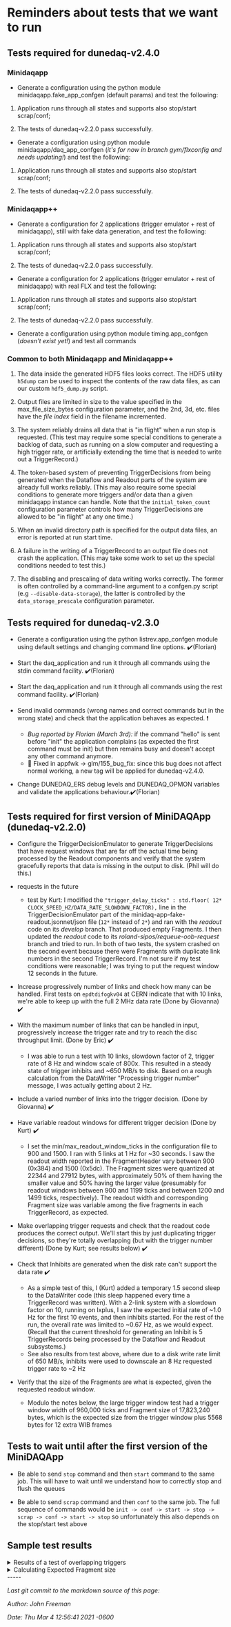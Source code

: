 # Reminders about tests that we want to run
## Tests required for dunedaq-v2.4.0
### Minidaqapp

* Generate a configuration using the python module minidaqapp.fake_app_confgen (default params) and test the following:


1. Application runs through all states and supports also stop/start scrap/conf;


1. The tests of dunedaq-v2.2.0 pass successfully.


* Generate a configuration using python module minidaqapp/daq_app_confgen (_it's for now in branch gym/flxconfig and needs updating!_) and test the following:


1. Application runs through all states and supports also stop/start scrap/conf;


1. The tests of dunedaq-v2.2.0 pass successfully.

### Minidaqapp++

* Generate a configuration for 2 applications (trigger emulator + rest of minidaqapp), still with fake data generation, and test the following:


1. Application runs through all states and supports also stop/start scrap/conf;


1. The tests of dunedaq-v2.2.0 pass successfully.


* Generate a configuration for 2 applications (trigger emulator + rest of minidaqapp) with real FLX and test the following:


1. Application runs through all states and supports also stop/start scrap/conf;


1. The tests of dunedaq-v2.2.0 pass successfully.


* Generate a configuration using python module timing.app_confgen (_doesn't exist yet!_) and test all commands

### Common to both Minidaqapp and Minidaqapp++


1. The data inside the generated HDF5 files looks correct. The HDF5 utility `h5dump` can be used to inspect the contents of the raw data files, as can our custom `hdf5_dump.py` script.


1. Output files are limited in size to the value specified in the max_file_size_bytes configuration parameter, and the 2nd, 3d, etc. files have the _file index_ field in the filename incremented.


1. The system reliably drains all data that is "in flight" when a run stop is requested.  (This test may require some special conditions to generate a backlog of data, such as running on a slow computer and requesting a high trigger rate, or artificially extending the time that is needed to write out a TriggerRecord.)


1. The token-based system of preventing TriggerDecisions from being generated when the Dataflow and Readout parts of the system are already full works reliably.  (This may also require some special conditions to generate more triggers and/or data than a given minidaqapp instance can handle.  Note that the `initial_token_count` configuration parameter controls how many TriggerDecisions are allowed to be "in flight" at any one time.)


1. When an invalid directory path is specified for the output data files, an error is reported at run start time.


1. A failure in the writing of a TriggerRecord to an output file does not crash the application.  (This may take some work to set up the special conditions needed to test this.)


1. The disabling and prescaling of data writing works correctly.  The former is often controlled by a command-line argument to a confgen.py script (e.g `--disable-data-storage`), the latter is controlled by the `data_storage_prescale` configuration parameter.

## Tests required for dunedaq-v2.3.0


* Generate a configuration using the python listrev.app_confgen module using default settings and changing command line options. :heavy_check_mark:(Florian)

* Start the daq_application and run it through all commands using the stdin command facility. :heavy_check_mark:(Florian)

* Start the daq_application and run it through all commands using the rest command facility. :heavy_check_mark:(Florian)

* Send invalid commands (wrong names and correct commands but in the wrong state) and check that the application behaves as expected. ❗  
    * *Bug reported by Florian (March 3rd):* if the command "hello" is sent before "init" the application complains (as expected the first command must be init) but then remains busy and doesn't accept any other command anymore. 
    * 🐰 Fixed in appfwk -> glm/155_bug_fix: since this bug does not affect normal working, a new tag will be applied for dunedaq-v2.4.0.

* Change DUNEDAQ_ERS debug levels and DUNEDAQ_OPMON variables and validate the applications behaviour.:heavy_check_mark:(Florian)

## Tests required for first version of MiniDAQApp (dunedaq-v2.2.0)


* Configure the TriggerDecisionEmulator to generate TriggerDecisions that have request windows that are far off the actual time being processed by the Readout components and verify that the system gracefully reports that data is missing in the output to disk.  (Phil will do this.)


* requests in the future
    * test by Kurt:  I modified the `"trigger_delay_ticks" : std.floor( 12* CLOCK_SPEED_HZ/DATA_RATE_SLOWDOWN_FACTOR),` line in the TriggerDecisionEmulator part of the minidaq-app-fake-readout.jsonnet/json file (`12*` instead of `2*`) and ran with the _readout_ code on its _develop_ branch.  That produced empty Fragments.  I then updated the _readout_ code to its _roland-sipos/requeue-oob-request_ branch and tried to run.  In both of two tests, the system crashed on the second event because there were Fragments with duplicate link numbers in the second TriggerRecord.  I'm not sure if my test conditions were reasonable; I was trying to put the request window 12 seconds in the future.


* Increase progressively number of links and check how many can be handled. First tests on `epdtdifogkv04` at CERN indicate that with 10 links, we're able to keep up with the full 2 MHz data rate (Done by Giovanna) :heavy_check_mark:


* With the maximum number of links that can be handled in input, progressively increase the trigger rate and try to reach the disc throughput limit. (Done by Eric) ✔️ 
  * I was able to run a test with 10 links, slowdown factor of 2, trigger rate of 8 Hz and window scale of 800x. This resulted in a steady state of trigger inhibits and ~650 MB/s to disk. Based on a rough calculation from the DataWriter "Processing trigger number" message, I was actually getting about 2 Hz.


* Include a varied number of links into the trigger decision. (Done by Giovanna) :heavy_check_mark:


* Have variable readout windows for different trigger decision  (Done by Kurt)  :heavy_check_mark:
    * I set the min/max_readout_window_ticks in the configuration file to 900 and 1500.  I ran with 5 links at 1 Hz for ~30 seconds.  I saw the readout width reported in the FragmentHeader vary between 900 (0x384) and 1500 (0x5dc).  The Fragment sizes were quantized at 22344 and 27912 bytes, with approximately 50% of them having the smaller value and 50% having the larger value (presumably for readout windows between 900 and 1199 ticks and between 1200 and 1499 ticks, respectively).  The readout width and corresponding Fragment size was variable among the five fragments in each TriggerRecord, as expected.


* Make overlapping trigger requests and check that the readout code produces the correct output. We'll start this by just duplicating trigger decisions, so they're totally overlapping (but with the trigger number different)  (Done by Kurt; see results below) :heavy_check_mark:


* Check that Inhibits are generated when the disk rate can't support the data rate :heavy_check_mark:
    * As a simple test of this, I (Kurt) added a temporary 1.5 second sleep to the DataWriter code (this sleep happened every time a TriggerRecord was written).  With a 2-link system with a slowdown factor on 10, running on lxplus, I saw the expected initial rate of ~1.0 Hz for the first 10 events, and then inhibits started.  For the rest of the run, the overall rate was limited to ~0.67 Hz, as we would expect.  (Recall that the current threshold for generating an Inhibit is 5 TriggerRecords being processed by the Dataflow and Readout subsystems.)
    * See also results from test above, where due to a disk write rate limit of 650 MB/s, inhibits were used to downscale an 8 Hz requested trigger rate to ~2 Hz


* Verify that the size of the Fragments are what is expected, given the requested readout window.
  * Modulo the notes below, the large trigger window test had a trigger window width of 960,000 ticks and Fragment size of 17,823,240 bytes, which is the expected size from the trigger window plus 5568 bytes for 12 extra WIB frames

## Tests to wait until after the first version of the MiniDAQApp


* Be able to send `stop` command and then `start` command to the same job. This will have to wait until we understand how to correctly stop and flush the queues


* Be able to send `scrap` command and then `conf` to the same job. The full sequence of commands would be `init -> conf -> start -> stop -> scrap -> conf -> start -> stop` so unfortunately this also depends on the stop/start test above

## Sample test results

<details><summary>Results of a test of overlapping triggers</summary>
To test this, I temporarily modified the minidaq-app-fake-readout.jsonnet file to set the repeat_trigger_count in the TriggerDecisionEmulator to 2 (and then re-ran `moo compile` to re-generate the associated JSON file)

```
(dbt-pyvenv) [biery@lxplus797 schema]$ git diff minidaq-app-fake-readout.jsonnet
diff --git a/schema/minidaq-app-fake-readout.jsonnet b/schema/minidaq-app-fake-readout.jsonnet
index f93f388..d99033b 100644
--- a/schema/minidaq-app-fake-readout.jsonnet
+++ b/schema/minidaq-app-fake-readout.jsonnet
@@ -90,7 +90,8 @@ local qspec_list = [
         // emitted per (wall-clock) second, rather than being
         // spaced out further
         "trigger_interval_ticks" : std.floor( 3* CLOCK_SPEED_HZ/DATA_RATE_SLOWDOWN_FACTOR),
-        "clock_frequency_hz" : CLOCK_SPEED_HZ/DATA_RATE_SLOWDOWN_FACTOR
+        "clock_frequency_hz" : CLOCK_SPEED_HZ/DATA_RATE_SLOWDOWN_FACTOR,
+        "repeat_trigger_count": 2
       }),
     cmd.mcmd("rqg",
                 {
```

I then ran the system with the debug printout of the first 400 bytes from each Fragment going to the TRACE buffer.  Here is the printout of the TRACE buffer that captures the partial contents of the two Fragments in last two events in the run (reverse time order).  Close inspection shows that the Fragments only differ by the trigger number, so I consider this a successful test.

```
  idx                us_tod     pid     tid cpu                  trcname lvl msg                     
-----      ---------------- ------- ------- --- ------------------------ --- ------------------------
    0 01-14 17:00:47.126827   10320   10361   6      TriggerInhibitAgent D10 do_work: datawriter::TriggerInhibitAgent: Popped the TriggerDecision for trigger number 42 off the input queue
    1 01-14 17:00:47.126742   10320   10366   3 TriggerDecisionForwarder D10 do_work: rqg::TriggerDecisionForwarder: Pushing the TriggerDecision for trigger number 42 onto the output queue.
    2 01-14 17:00:47.090774   10320   10362   7            HDF5DataStore DBG write: data_store: Writing data with run number 333 and trigger number 41 and detector type FELIX and apa/link number 0 / 0
    3 01-14 17:00:47.090758   10320   10362   7            HDF5DataStore DBG openFileIfNeeded: data_store: Pointer file to  ./fake_minidaqapp_run000333_file0000.hdf5 was already opened with openFlags 17
    4 01-14 17:00:47.090746   10320   10362   7               DataWriter D17 do_work: datawriter: 32-bit offset 95: 0xb7fa9394 0x3f932338 0xb3e9baa3 0xd8863b97 0x419ea339
    5 01-14 17:00:47.090744   10320   10362   7               DataWriter D17 do_work: datawriter: 32-bit offset 90: 0x893c48f3 0xd803a299 0x64178a3c 0x898fa849 0x69493a1e
    6 01-14 17:00:47.090743   10320   10362   7               DataWriter D17 do_work: datawriter: 32-bit offset 85: 0x33b89beb 0xb1be3b96 0x449a1379 0xc843e8dd 0xa0fb933e
    7 01-14 17:00:47.090741   10320   10362   7               DataWriter D17 do_work: datawriter: 32-bit offset 80: 0x00000000 0xaaaaaaaa 0xc9093a67 0x6f898a91 0x3a905329
    8 01-14 17:00:47.090740   10320   10362   7               DataWriter D17 do_work: datawriter: 32-bit offset 75: 0xd94357a8 0xbf7e8d37 0x918e6968 0x5fbc0000 0xc8bc6e23
    9 01-14 17:00:47.090738   10320   10362   7               DataWriter D17 do_work: datawriter: 32-bit offset 70: 0xacfe3892 0x3e987308 0x99b37482 0x92778e37 0x8d396963
    10 01-14 17:00:47.090737   10320   10362   7               DataWriter D17 do_work: datawriter: 32-bit offset 65: 0x968d9969 0xa858b9e5 0xacbf9b8d 0x388e73f8 0x13699d14
    11 01-14 17:00:47.090736   10320   10362   7               DataWriter D17 do_work: datawriter: 32-bit offset 60: 0xb9c39c94 0xdc8f9637 0x8e376873 0x9813f791 0x34508d39
    12 01-14 17:00:47.090734   10320   10362   7               DataWriter D17 do_work: datawriter: 32-bit offset 55: 0xbf3a938d 0x3d9123a9 0x8389e82d 0xe4703c97 0x40a563d9
    13 01-14 17:00:47.090733   10320   10362   7               DataWriter D17 do_work: datawriter: 32-bit offset 50: 0x35710000 0xc8bcca1f 0x00000000 0xaaaaaaaa 0xb969063f
    14 01-14 17:00:47.090731   10320   10362   7               DataWriter D17 do_work: datawriter: 32-bit offset 45: 0xcf97993a 0x8a3a08f3 0x9863b7ba 0xa1368d3a 0x928f2899
    15 01-14 17:00:47.090729   10320   10362   7               DataWriter D17 do_work: datawriter: 32-bit offset 40: 0x3a922358 0x7309a22b 0xbe283c91 0x3e97e359 0x094361b9
    16 01-14 17:00:47.090694   10320   10362   7               DataWriter D17 do_work: datawriter: 32-bit offset 35: 0x38f39161 0x4a698d38 0x938a89f8 0xf829e06a 0xacff8f94
    17 01-14 17:00:47.090692   10320   10362   7               DataWriter D17 do_work: datawriter: 32-bit offset 30: 0xf6153d9b 0x419eb3f9 0xd993508e 0x26848b39 0x8e365903
    18 01-14 17:00:47.090690   10320   10362   7               DataWriter D17 do_work: datawriter: 32-bit offset 25: 0xaaaa2a2a 0xa888d65c 0xaabb898c 0x3a8c13c8 0xc328a9d1
    19 01-14 17:00:47.090689   10320   10362   7               DataWriter D17 do_work: datawriter: 32-bit offset 20: 0x794cee70 0x011b5c79 0x9b400000 0xc8bc201a 0x00000000
    20 01-14 17:00:47.090687   10320   10362   7               DataWriter D17 do_work: datawriter: 32-bit offset 15: 0x00000000 0x00000000 0x00000000 0x00042100 0x00000000
    21 01-14 17:00:47.090686   10320   10362   7               DataWriter D17 do_work: datawriter: 32-bit offset 10: 0x000004b0 0x00000000 0x0000014d 0x00000000 0x00000000
    22 01-14 17:00:47.090684   10320   10362   7               DataWriter D17 do_work: datawriter: 32-bit offset  5: 0x00000000 0x794cf340 0x011b5c79 0x000003e8 0x00000000
    23 01-14 17:00:47.090682   10320   10362   7               DataWriter D17 do_work: datawriter: 32-bit offset  0: 0x11112222 0x00000001 0x00006d08 0x00000000 0x00000029
    24 01-14 17:00:47.090675   10320   10362   7               DataWriter D17 do_work: datawriter: Partial(?) contents of the Fragment from link 0
    25 01-14 17:00:47.090455   10320   10362   7            HDF5DataStore DBG write: data_store: Writing data with run number 333 and trigger number 41 and detector type FELIX and apa/link number 0 / 1
    26 01-14 17:00:47.090449   10320   10362   7            HDF5DataStore DBG openFileIfNeeded: data_store: Pointer file to  ./fake_minidaqapp_run000333_file0000.hdf5 was already opened with openFlags 17
    27 01-14 17:00:47.090435   10320   10362   7               DataWriter D17 do_work: datawriter: 32-bit offset 95: 0xb7fa9394 0x3f932338 0xb3e9baa3 0xd8863b97 0x419ea339
    28 01-14 17:00:47.090433   10320   10362   7               DataWriter D17 do_work: datawriter: 32-bit offset 90: 0x893c48f3 0xd803a299 0x64178a3c 0x898fa849 0x69493a1e
    29 01-14 17:00:47.090416   10320   10362   7               DataWriter D17 do_work: datawriter: 32-bit offset 85: 0x33b89beb 0xb1be3b96 0x449a1379 0xc843e8dd 0xa0fb933e
    30 01-14 17:00:47.090414   10320   10362   7               DataWriter D17 do_work: datawriter: 32-bit offset 80: 0x00000000 0xaaaaaaaa 0xc9093a67 0x6f898a91 0x3a905329
    31 01-14 17:00:47.090413   10320   10362   7               DataWriter D17 do_work: datawriter: 32-bit offset 75: 0xd94357a8 0xbf7e8d37 0x918e6968 0x5fbc0000 0xc8bc6e23
    32 01-14 17:00:47.090411   10320   10362   7               DataWriter D17 do_work: datawriter: 32-bit offset 70: 0xacfe3892 0x3e987308 0x99b37482 0x92778e37 0x8d396963
    33 01-14 17:00:47.090410   10320   10362   7               DataWriter D17 do_work: datawriter: 32-bit offset 65: 0x968d9969 0xa858b9e5 0xacbf9b8d 0x388e73f8 0x13699d14
    34 01-14 17:00:47.090408   10320   10362   7               DataWriter D17 do_work: datawriter: 32-bit offset 60: 0xb9c39c94 0xdc8f9637 0x8e376873 0x9813f791 0x34508d39
    35 01-14 17:00:47.090407   10320   10362   7               DataWriter D17 do_work: datawriter: 32-bit offset 55: 0xbf3a938d 0x3d9123a9 0x8389e82d 0xe4703c97 0x40a563d9
    36 01-14 17:00:47.090405   10320   10362   7               DataWriter D17 do_work: datawriter: 32-bit offset 50: 0x35710000 0xc8bcca1f 0x00000000 0xaaaaaaaa 0xb969063f
    37 01-14 17:00:47.090404   10320   10362   7               DataWriter D17 do_work: datawriter: 32-bit offset 45: 0xcf97993a 0x8a3a08f3 0x9863b7ba 0xa1368d3a 0x928f2899
    38 01-14 17:00:47.090402   10320   10362   7               DataWriter D17 do_work: datawriter: 32-bit offset 40: 0x3a922358 0x7309a22b 0xbe283c91 0x3e97e359 0x094361b9
    39 01-14 17:00:47.090401   10320   10362   7               DataWriter D17 do_work: datawriter: 32-bit offset 35: 0x38f39161 0x4a698d38 0x938a89f8 0xf829e06a 0xacff8f94
    40 01-14 17:00:47.090399   10320   10362   7               DataWriter D17 do_work: datawriter: 32-bit offset 30: 0xf6153d9b 0x419eb3f9 0xd993508e 0x26848b39 0x8e365903
    41 01-14 17:00:47.090398   10320   10362   7               DataWriter D17 do_work: datawriter: 32-bit offset 25: 0xaaaa2a2a 0xa888d65c 0xaabb898c 0x3a8c13c8 0xc328a9d1
    42 01-14 17:00:47.090375   10320   10362   7               DataWriter D17 do_work: datawriter: 32-bit offset 20: 0x794cee70 0x011b5c79 0x9b400000 0xc8bc201a 0x00000000
    43 01-14 17:00:47.090373   10320   10362   7               DataWriter D17 do_work: datawriter: 32-bit offset 15: 0x00000000 0x00000000 0x00000000 0x00042100 0x00000000
    44 01-14 17:00:47.090371   10320   10362   7               DataWriter D17 do_work: datawriter: 32-bit offset 10: 0x000004b0 0x00000000 0x0000014d 0x00000000 0x00000001
    45 01-14 17:00:47.090369   10320   10362   7               DataWriter D17 do_work: datawriter: 32-bit offset  5: 0x00000000 0x794cf340 0x011b5c79 0x000003e8 0x00000000
    46 01-14 17:00:47.090366   10320   10362   7               DataWriter D17 do_work: datawriter: 32-bit offset  0: 0x11112222 0x00000001 0x00006d08 0x00000000 0x00000029
    47 01-14 17:00:47.090357   10320   10362   7               DataWriter D17 do_work: datawriter: Partial(?) contents of the Fragment from link 1
    48 01-14 17:00:47.090039   10320   10362   7            HDF5DataStore DBG write: data_store: Writing data with run number 333 and trigger number 41 and detector type TriggerRecordHeader and apa/link number 1 / 1
    49 01-14 17:00:47.090034   10320   10362   7            HDF5DataStore DBG openFileIfNeeded: data_store: Pointer file to  ./fake_minidaqapp_run000333_file0000.hdf5 was already opened with openFlags 17
    50 01-14 17:00:47.089983   10320   10362   7               DataWriter D10 do_work: datawriter: Popped the TriggerRecord for trigger number 41 off the input queue
    51 01-14 17:00:47.072362   10320   10362   7            HDF5DataStore DBG write: data_store: Writing data with run number 333 and trigger number 42 and detector type FELIX and apa/link number 0 / 1
    52 01-14 17:00:47.072357   10320   10362   7            HDF5DataStore DBG openFileIfNeeded: data_store: Pointer file to  ./fake_minidaqapp_run000333_file0000.hdf5 was already opened with openFlags 17
    53 01-14 17:00:47.072337   10320   10362   7               DataWriter D17 do_work: datawriter: 32-bit offset 95: 0xb7fa9394 0x3f932338 0xb3e9baa3 0xd8863b97 0x419ea339
    54 01-14 17:00:47.072335   10320   10362   7               DataWriter D17 do_work: datawriter: 32-bit offset 90: 0x893c48f3 0xd803a299 0x64178a3c 0x898fa849 0x69493a1e
    55 01-14 17:00:47.072319   10320   10362   7               DataWriter D17 do_work: datawriter: 32-bit offset 85: 0x33b89beb 0xb1be3b96 0x449a1379 0xc843e8dd 0xa0fb933e
    56 01-14 17:00:47.072318   10320   10362   7               DataWriter D17 do_work: datawriter: 32-bit offset 80: 0x00000000 0xaaaaaaaa 0xc9093a67 0x6f898a91 0x3a905329
    57 01-14 17:00:47.072316   10320   10362   7               DataWriter D17 do_work: datawriter: 32-bit offset 75: 0xd94357a8 0xbf7e8d37 0x918e6968 0x5fbc0000 0xc8bc6e23
    58 01-14 17:00:47.072315   10320   10362   7               DataWriter D17 do_work: datawriter: 32-bit offset 70: 0xacfe3892 0x3e987308 0x99b37482 0x92778e37 0x8d396963
    59 01-14 17:00:47.072313   10320   10362   7               DataWriter D17 do_work: datawriter: 32-bit offset 65: 0x968d9969 0xa858b9e5 0xacbf9b8d 0x388e73f8 0x13699d14
    60 01-14 17:00:47.072312   10320   10362   7               DataWriter D17 do_work: datawriter: 32-bit offset 60: 0xb9c39c94 0xdc8f9637 0x8e376873 0x9813f791 0x34508d39
    61 01-14 17:00:47.072311   10320   10362   7               DataWriter D17 do_work: datawriter: 32-bit offset 55: 0xbf3a938d 0x3d9123a9 0x8389e82d 0xe4703c97 0x40a563d9
    62 01-14 17:00:47.072309   10320   10362   7               DataWriter D17 do_work: datawriter: 32-bit offset 50: 0x35710000 0xc8bcca1f 0x00000000 0xaaaaaaaa 0xb969063f
    63 01-14 17:00:47.072308   10320   10362   7               DataWriter D17 do_work: datawriter: 32-bit offset 45: 0xcf97993a 0x8a3a08f3 0x9863b7ba 0xa1368d3a 0x928f2899
    64 01-14 17:00:47.072306   10320   10362   7               DataWriter D17 do_work: datawriter: 32-bit offset 40: 0x3a922358 0x7309a22b 0xbe283c91 0x3e97e359 0x094361b9
    65 01-14 17:00:47.072304   10320   10362   7               DataWriter D17 do_work: datawriter: 32-bit offset 35: 0x38f39161 0x4a698d38 0x938a89f8 0xf829e06a 0xacff8f94
    66 01-14 17:00:47.072303   10320   10362   7               DataWriter D17 do_work: datawriter: 32-bit offset 30: 0xf6153d9b 0x419eb3f9 0xd993508e 0x26848b39 0x8e365903
    67 01-14 17:00:47.072285   10320   10362   7               DataWriter D17 do_work: datawriter: 32-bit offset 25: 0xaaaa2a2a 0xa888d65c 0xaabb898c 0x3a8c13c8 0xc328a9d1
    68 01-14 17:00:47.072283   10320   10362   7               DataWriter D17 do_work: datawriter: 32-bit offset 20: 0x794cee70 0x011b5c79 0x9b400000 0xc8bc201a 0x00000000
    69 01-14 17:00:47.072281   10320   10362   7               DataWriter D17 do_work: datawriter: 32-bit offset 15: 0x00000000 0x00000000 0x00000000 0x00042100 0x00000000
    70 01-14 17:00:47.072280   10320   10362   7               DataWriter D17 do_work: datawriter: 32-bit offset 10: 0x000004b0 0x00000000 0x0000014d 0x00000000 0x00000001
    71 01-14 17:00:47.072278   10320   10362   7               DataWriter D17 do_work: datawriter: 32-bit offset  5: 0x00000000 0x794cf340 0x011b5c79 0x000003e8 0x00000000
    72 01-14 17:00:47.072275   10320   10362   7               DataWriter D17 do_work: datawriter: 32-bit offset  0: 0x11112222 0x00000001 0x00006d08 0x00000000 0x0000002a
    73 01-14 17:00:47.072267   10320   10362   7               DataWriter D17 do_work: datawriter: Partial(?) contents of the Fragment from link 1
    74 01-14 17:00:47.071952   10320   10362   7            HDF5DataStore DBG write: data_store: Writing data with run number 333 and trigger number 42 and detector type FELIX and apa/link number 0 / 0
    75 01-14 17:00:47.071944   10320   10362   7            HDF5DataStore DBG openFileIfNeeded: data_store: Pointer file to  ./fake_minidaqapp_run000333_file0000.hdf5 was already opened with openFlags 17
    76 01-14 17:00:47.071925   10320   10362   7               DataWriter D17 do_work: datawriter: 32-bit offset 95: 0xb7fa9394 0x3f932338 0xb3e9baa3 0xd8863b97 0x419ea339
    77 01-14 17:00:47.071924   10320   10362   7               DataWriter D17 do_work: datawriter: 32-bit offset 90: 0x893c48f3 0xd803a299 0x64178a3c 0x898fa849 0x69493a1e
    78 01-14 17:00:47.071923   10320   10362   7               DataWriter D17 do_work: datawriter: 32-bit offset 85: 0x33b89beb 0xb1be3b96 0x449a1379 0xc843e8dd 0xa0fb933e
    79 01-14 17:00:47.071921   10320   10362   7               DataWriter D17 do_work: datawriter: 32-bit offset 80: 0x00000000 0xaaaaaaaa 0xc9093a67 0x6f898a91 0x3a905329
    80 01-14 17:00:47.071907   10320   10362   7               DataWriter D17 do_work: datawriter: 32-bit offset 75: 0xd94357a8 0xbf7e8d37 0x918e6968 0x5fbc0000 0xc8bc6e23
    81 01-14 17:00:47.071906   10320   10362   7               DataWriter D17 do_work: datawriter: 32-bit offset 70: 0xacfe3892 0x3e987308 0x99b37482 0x92778e37 0x8d396963
    82 01-14 17:00:47.071904   10320   10362   7               DataWriter D17 do_work: datawriter: 32-bit offset 65: 0x968d9969 0xa858b9e5 0xacbf9b8d 0x388e73f8 0x13699d14
    83 01-14 17:00:47.071903   10320   10362   7               DataWriter D17 do_work: datawriter: 32-bit offset 60: 0xb9c39c94 0xdc8f9637 0x8e376873 0x9813f791 0x34508d39
    84 01-14 17:00:47.071901   10320   10362   7               DataWriter D17 do_work: datawriter: 32-bit offset 55: 0xbf3a938d 0x3d9123a9 0x8389e82d 0xe4703c97 0x40a563d9
    85 01-14 17:00:47.071900   10320   10362   7               DataWriter D17 do_work: datawriter: 32-bit offset 50: 0x35710000 0xc8bcca1f 0x00000000 0xaaaaaaaa 0xb969063f
    86 01-14 17:00:47.071898   10320   10362   7               DataWriter D17 do_work: datawriter: 32-bit offset 45: 0xcf97993a 0x8a3a08f3 0x9863b7ba 0xa1368d3a 0x928f2899
    87 01-14 17:00:47.071897   10320   10362   7               DataWriter D17 do_work: datawriter: 32-bit offset 40: 0x3a922358 0x7309a22b 0xbe283c91 0x3e97e359 0x094361b9
    88 01-14 17:00:47.071895   10320   10362   7               DataWriter D17 do_work: datawriter: 32-bit offset 35: 0x38f39161 0x4a698d38 0x938a89f8 0xf829e06a 0xacff8f94
    89 01-14 17:00:47.071894   10320   10362   7               DataWriter D17 do_work: datawriter: 32-bit offset 30: 0xf6153d9b 0x419eb3f9 0xd993508e 0x26848b39 0x8e365903
    90 01-14 17:00:47.071892   10320   10362   7               DataWriter D17 do_work: datawriter: 32-bit offset 25: 0xaaaa2a2a 0xa888d65c 0xaabb898c 0x3a8c13c8 0xc328a9d1
    91 01-14 17:00:47.071891   10320   10362   7               DataWriter D17 do_work: datawriter: 32-bit offset 20: 0x794cee70 0x011b5c79 0x9b400000 0xc8bc201a 0x00000000
    92 01-14 17:00:47.071889   10320   10362   7               DataWriter D17 do_work: datawriter: 32-bit offset 15: 0x00000000 0x00000000 0x00000000 0x00042100 0x00000000
    93 01-14 17:00:47.071827   10320   10362   7               DataWriter D17 do_work: datawriter: 32-bit offset 10: 0x000004b0 0x00000000 0x0000014d 0x00000000 0x00000000
    94 01-14 17:00:47.071826   10320   10362   7               DataWriter D17 do_work: datawriter: 32-bit offset  5: 0x00000000 0x794cf340 0x011b5c79 0x000003e8 0x00000000
    95 01-14 17:00:47.071822   10320   10362   7               DataWriter D17 do_work: datawriter: 32-bit offset  0: 0x11112222 0x00000001 0x00006d08 0x00000000 0x0000002a
    96 01-14 17:00:47.071810   10320   10362   7               DataWriter D17 do_work: datawriter: Partial(?) contents of the Fragment from link 0
    97 01-14 17:00:47.071356   10320   10362   7            HDF5DataStore DBG write: data_store: Writing data with run number 333 and trigger number 42 and detector type TriggerRecordHeader and apa/link number 1 / 1
    98 01-14 17:00:47.071345   10320   10362   7            HDF5DataStore DBG openFileIfNeeded: data_store: Pointer file to  ./fake_minidaqapp_run000333_file0000.hdf5 was already opened with openFlags 17
    99 01-14 17:00:47.071284   10320   10362   7               DataWriter D10 do_work: datawriter: Popped the TriggerRecord for trigger number 42 off the input queue
  100 01-14 17:00:47.071219   10320   10365   3         FragmentReceiver D10 do_work: Trigger decision 41/333 status: 1 / 2 Fragments
  101 01-14 17:00:47.071175   10320   10365   3         FragmentReceiver D10 do_work: Trigger decision 42/333 status: 1 / 2 Fragments
  102 01-14 17:00:47.071173   10320   10365   3         FragmentReceiver D10 do_work: Trigger decision 41/333 status: 1 / 2 Fragments
  103 01-14 17:00:47.071148   10320   10365   3         FragmentReceiver D10 do_work: Trigger decision 41/333 status: 1 / 2 Fragments
  104 01-14 17:00:47.070791   10320   10367   0         RequestGenerator D10 do_work: rqg: Pushing the DataRequest from trigger number 42 onto output queue :data_requests_1
  105 01-14 17:00:47.070789   10320   10367   0         RequestGenerator D10 do_work: rqg: apa_number 0: link_number 1: window_offset 1000: window_width 1200
  106 01-14 17:00:47.070770   10320   10367   0         RequestGenerator D10 do_work: rqg: trig_number 42: run_number 333: trig_timestamp 79759095205000000
  107 01-14 17:00:47.070769   10320   10367   0         RequestGenerator D10 do_work: rqg: trigDecision.components.size :2
  108 01-14 17:00:47.070768   10320   10367   0         RequestGenerator D10 do_work: rqg: Pushing the DataRequest from trigger number 42 onto output queue :data_requests_0
  109 01-14 17:00:47.070766   10320   10367   0         RequestGenerator D10 do_work: rqg: apa_number 0: link_number 0: window_offset 1000: window_width 1200
  110 01-14 17:00:47.070765   10320   10367   0         RequestGenerator D10 do_work: rqg: trig_number 42: run_number 333: trig_timestamp 79759095205000000
  111 01-14 17:00:47.070764   10320   10367   0         RequestGenerator D10 do_work: rqg: trigDecision.components.size :2
  112 01-14 17:00:47.070760   10320   10367   0         RequestGenerator D10 do_work: rqg: Pushing the TriggerDecision for trigger number 42 onto the output queue
  113 01-14 17:00:47.070760   10320   10367   0         RequestGenerator D10 do_work: rqg: Popped the TriggerDecision for trigger number 42 off the input queue
  114 01-14 17:00:47.070739   10320   10367   0         RequestGenerator D10 do_work: rqg: Pushing the DataRequest from trigger number 41 onto output queue :data_requests_1
  115 01-14 17:00:47.070737   10320   10367   0         RequestGenerator D10 do_work: rqg: apa_number 0: link_number 1: window_offset 1000: window_width 1200
  116 01-14 17:00:47.070736   10320   10367   0         RequestGenerator D10 do_work: rqg: trig_number 41: run_number 333: trig_timestamp 79759095205000000
  117 01-14 17:00:47.070735   10320   10367   0         RequestGenerator D10 do_work: rqg: trigDecision.components.size :2
  118 01-14 17:00:47.070729   10320   10367   0         RequestGenerator D10 do_work: rqg: Pushing the DataRequest from trigger number 41 onto output queue :data_requests_0
  119 01-14 17:00:47.070670   10320   10367   0         RequestGenerator D10 do_work: rqg: apa_number 0: link_number 0: window_offset 1000: window_width 1200
  120 01-14 17:00:47.070668   10320   10367   0         RequestGenerator D10 do_work: rqg: trig_number 41: run_number 333: trig_timestamp 79759095205000000
  121 01-14 17:00:47.070667   10320   10367   0         RequestGenerator D10 do_work: rqg: trigDecision.components.size :2
  122 01-14 17:00:47.070650   10320   10367   0         RequestGenerator D10 do_work: rqg: Pushing the TriggerDecision for trigger number 41 onto the output queue
  123 01-14 17:00:47.070624   10320   10367   0         RequestGenerator D10 do_work: rqg: Popped the TriggerDecision for trigger number 41 off the input queue
 
```

</details>
<details><summary>Calculating Expected Fragment size</summary>

From #np04-daq-integration slack:
```
One WIB frame has size W=464 bytes
There are C=25 ticks of the 50 MHz clock per TPC digitization
So the size of TPC data on one link for a trigger window of T ticks is (T/C)*W = 18.56*T bytes
(There's a further wrinkle in that each item on the readout buffer contains 12 frames, so the number of frames returned is rounded up(?) to the nearest 12. So T should be divisible by 25*12=300 in order to get exactly the number of bytes you expect)
FragHeader size = 72B
```

This results in an expected Fragment payload size of 22,272 bytes for 1200 tick trigger windows. However, currently one extra item is included in each Fragment (12 WIB frames), leading to a total Fragment size of 27,912 bytes.

See https://github.com/DUNE-DAQ/readout/issues/15 for details on this issue.
</details>
-----

_Last git commit to the markdown source of this page:_


_Author: John Freeman_

_Date: Thu Mar 4 12:56:41 2021 -0600_
